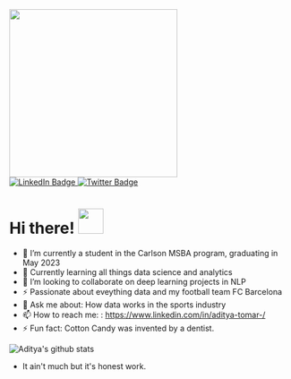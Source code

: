 <div id="header" align="left">
<img src="https://user-images.githubusercontent.com/44918324/236926662-7af0e40a-01b4-4b12-8785-47dd94560365.gif" width="300"/>
</div>
<div id="badges" align="left">
  <a href="https://www.linkedin.com/in/aditya-tomar-/">
    <img src="https://img.shields.io/badge/LinkedIn-blue?style=for-the-badge&logo=linkedin&logoColor=white" alt="LinkedIn Badge"/>
  </a>
  <a href="https://twitter.com/adityatomar2010">
    <img src="https://img.shields.io/badge/Twitter-blue?style=for-the-badge&logo=twitter&logoColor=white" alt="Twitter Badge"/>
  </a>
</div>
<h1>
  Hi there!
  <img src="https://media.giphy.com/media/hvRJCLFzcasrR4ia7z/giphy.gif" width="45px"/>
</h1>


- 🔭 I’m currently a student in the Carlson MSBA program, graduating in May 2023 
- 🌱 Currently learning all things data science and analytics
- 👯 I’m looking to collaborate on deep learning projects in NLP
- ⚡ Passionate about eveything data and my football team FC Barcelona 
- 💬 Ask me about: How data works in the sports industry
- 📫 How to reach me: : https://www.linkedin.com/in/aditya-tomar-/
- ⚡ Fun fact: Cotton Candy was invented by a dentist.


![Aditya's github stats](https://github-readme-stats.vercel.app/api?username=adityatomar20&show_icons=true&theme=radical)

- It ain't much but it's honest work.
